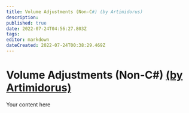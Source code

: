 ```yaml
---
title: Volume Adjustments (Non-C#) (by Artimidorus)
description: 
published: true
date: 2022-07-24T04:56:27.803Z
tags: 
editor: markdown
dateCreated: 2022-07-24T00:38:29.469Z
---
```


# Volume Adjustments (Non-C#) [(by Artimidorus)](https://www.twitch.tv/artimidorus)
Your content here